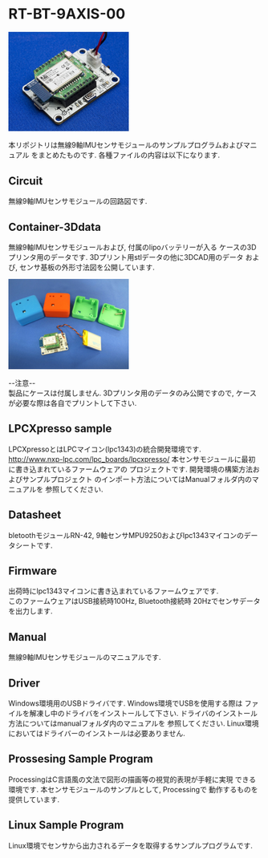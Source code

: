 # RT-BT-9AXIS-00

<img src="./Image/RT-BT-9AXIS.png" width="240">

本リポジトリは無線9軸IMUセンサモジュールのサンプルプログラムおよびマニュアル
をまとめたものです.  各種ファイルの内容は以下になります.  

## Circuit
無線9軸IMUセンサモジュールの回路図です.

## Container-3Ddata
無線9軸IMUセンサモジュールおよび, 付属のlipoバッテリーが入る
ケースの3Dプリンタ用のデータです.  3Dプリント用stlデータの他に3DCAD用のデータ
および, センサ基板の外形寸法図を公開しています.  

<img src="./Image/case.png" width="240">

--注意--   
製品にケースは付属しません.  3Dプリンタ用のデータのみ公開ですので,
ケースが必要な際は各自でプリントして下さい.  

## LPCXpresso sample
LPCXpressoとはLPCマイコン(lpc1343)の統合開発環境です.  
<http://www.nxp-lpc.com/lpc_boards/lpcxpresso/>
本センサモジュールに最初に書き込まれているファームウェアの
プロジェクトです.  開発環境の構築方法およびサンプルプロジェクト
のインポート方法についてはManualフォルダ内のマニュアルを
参照してください.  

## Datasheet
bletoothモジュールRN-42, 9軸センサMPU9250およびlpc1343マイコンのデータシートです.

## Firmware
出荷時にlpc1343マイコンに書き込まれているファームウェアです.  
このファームウェアはUSB接続時100Hz, Bluetooth接続時
20Hzでセンサデータを出力します.  

## Manual
無線9軸IMUセンサモジュールのマニュアルです.

## Driver
Windows環境用のUSBドライバです.  Windows環境でUSBを使用する際は
ファイルを解凍し中のドライバをインストールして下さい.
ドライバのインストール方法についてはmanualフォルダ内のマニュアルを
参照してください.
Linux環境においてはドライバーのインストールは必要ありません.  

## Prossesing Sample Program
ProcessingはC言語風の文法で図形の描画等の視覚的表現が手軽に実現
できる環境です.  本センサモジュールのサンプルとして, Processingで
動作するものを提供しています.  

## Linux Sample Program
Linux環境でセンサから出力されるデータを取得するサンプルプログラムです.
